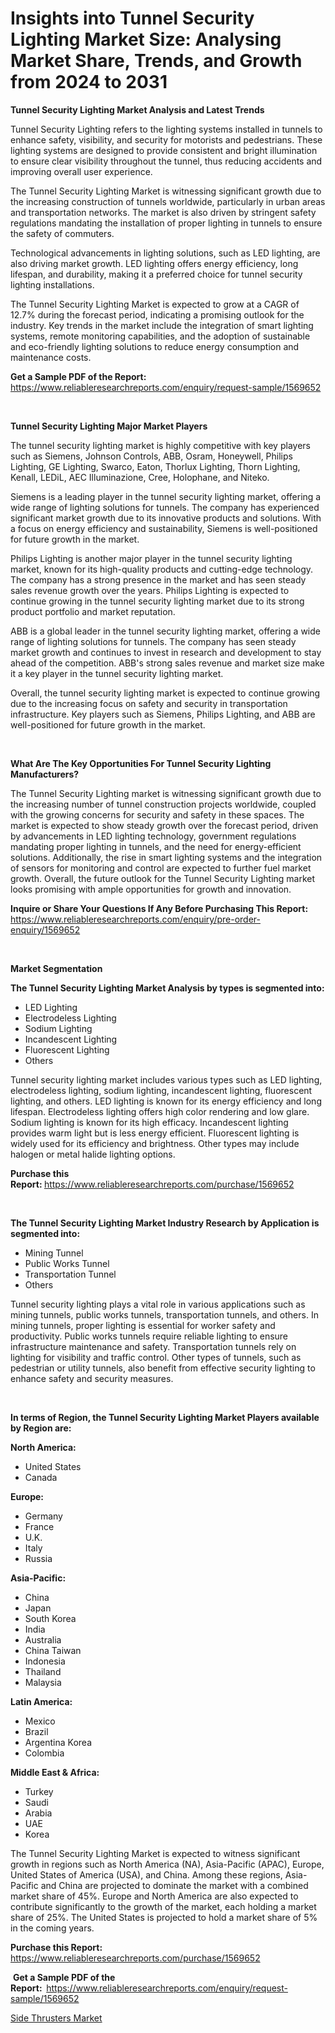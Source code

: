<p><h1>Insights into Tunnel Security Lighting Market Size: Analysing Market Share, Trends, and Growth from 2024 to 2031</h1></p><p><strong>Tunnel Security Lighting Market Analysis and Latest Trends</strong></p>
<p><p>Tunnel Security Lighting refers to the lighting systems installed in tunnels to enhance safety, visibility, and security for motorists and pedestrians. These lighting systems are designed to provide consistent and bright illumination to ensure clear visibility throughout the tunnel, thus reducing accidents and improving overall user experience.</p><p>The Tunnel Security Lighting Market is witnessing significant growth due to the increasing construction of tunnels worldwide, particularly in urban areas and transportation networks. The market is also driven by stringent safety regulations mandating the installation of proper lighting in tunnels to ensure the safety of commuters.</p><p>Technological advancements in lighting solutions, such as LED lighting, are also driving market growth. LED lighting offers energy efficiency, long lifespan, and durability, making it a preferred choice for tunnel security lighting installations.</p><p>The Tunnel Security Lighting Market is expected to grow at a CAGR of 12.7% during the forecast period, indicating a promising outlook for the industry. Key trends in the market include the integration of smart lighting systems, remote monitoring capabilities, and the adoption of sustainable and eco-friendly lighting solutions to reduce energy consumption and maintenance costs.</p></p>
<p><strong>Get a Sample PDF of the Report:&nbsp;</strong> <a href="https://www.reliableresearchreports.com/enquiry/request-sample/1569652">https://www.reliableresearchreports.com/enquiry/request-sample/1569652</a></p>
<p>&nbsp;</p>
<p><strong>Tunnel Security Lighting Major Market Players</strong></p>
<p><p>The tunnel security lighting market is highly competitive with key players such as Siemens, Johnson Controls, ABB, Osram, Honeywell, Philips Lighting, GE Lighting, Swarco, Eaton, Thorlux Lighting, Thorn Lighting, Kenall, LEDiL, AEC Illuminazione, Cree, Holophane, and Niteko.</p><p>Siemens is a leading player in the tunnel security lighting market, offering a wide range of lighting solutions for tunnels. The company has experienced significant market growth due to its innovative products and solutions. With a focus on energy efficiency and sustainability, Siemens is well-positioned for future growth in the market.</p><p>Philips Lighting is another major player in the tunnel security lighting market, known for its high-quality products and cutting-edge technology. The company has a strong presence in the market and has seen steady sales revenue growth over the years. Philips Lighting is expected to continue growing in the tunnel security lighting market due to its strong product portfolio and market reputation.</p><p>ABB is a global leader in the tunnel security lighting market, offering a wide range of lighting solutions for tunnels. The company has seen steady market growth and continues to invest in research and development to stay ahead of the competition. ABB's strong sales revenue and market size make it a key player in the tunnel security lighting market.</p><p>Overall, the tunnel security lighting market is expected to continue growing due to the increasing focus on safety and security in transportation infrastructure. Key players such as Siemens, Philips Lighting, and ABB are well-positioned for future growth in the market.</p></p>
<p>&nbsp;</p>
<p><strong>What Are The Key Opportunities For Tunnel Security Lighting Manufacturers?</strong></p>
<p><p>The Tunnel Security Lighting market is witnessing significant growth due to the increasing number of tunnel construction projects worldwide, coupled with the growing concerns for security and safety in these spaces. The market is expected to show steady growth over the forecast period, driven by advancements in LED lighting technology, government regulations mandating proper lighting in tunnels, and the need for energy-efficient solutions. Additionally, the rise in smart lighting systems and the integration of sensors for monitoring and control are expected to further fuel market growth. Overall, the future outlook for the Tunnel Security Lighting market looks promising with ample opportunities for growth and innovation.</p></p>
<p><strong>Inquire or Share Your Questions If Any Before Purchasing This Report:</strong> <a href="https://www.reliableresearchreports.com/enquiry/pre-order-enquiry/1569652">https://www.reliableresearchreports.com/enquiry/pre-order-enquiry/1569652</a></p>
<p>&nbsp;</p>
<p><strong>Market Segmentation</strong></p>
<p><strong>The Tunnel Security Lighting Market Analysis by types is segmented into:</strong></p>
<p><ul><li>LED Lighting</li><li>Electrodeless Lighting</li><li>Sodium Lighting</li><li>Incandescent Lighting</li><li>Fluorescent Lighting</li><li>Others</li></ul></p>
<p><p>Tunnel security lighting market includes various types such as LED lighting, electrodeless lighting, sodium lighting, incandescent lighting, fluorescent lighting, and others. LED lighting is known for its energy efficiency and long lifespan. Electrodeless lighting offers high color rendering and low glare. Sodium lighting is known for its high efficacy. Incandescent lighting provides warm light but is less energy efficient. Fluorescent lighting is widely used for its efficiency and brightness. Other types may include halogen or metal halide lighting options.</p></p>
<p><strong>Purchase this Report:&nbsp;</strong><a href="https://www.reliableresearchreports.com/purchase/1569652">https://www.reliableresearchreports.com/purchase/1569652</a></p>
<p>&nbsp;</p>
<p><strong>The Tunnel Security Lighting Market Industry Research by Application is segmented into:</strong></p>
<p><ul><li>Mining Tunnel</li><li>Public Works Tunnel</li><li>Transportation Tunnel</li><li>Others</li></ul></p>
<p><p>Tunnel security lighting plays a vital role in various applications such as mining tunnels, public works tunnels, transportation tunnels, and others. In mining tunnels, proper lighting is essential for worker safety and productivity. Public works tunnels require reliable lighting to ensure infrastructure maintenance and safety. Transportation tunnels rely on lighting for visibility and traffic control. Other types of tunnels, such as pedestrian or utility tunnels, also benefit from effective security lighting to enhance safety and security measures.</p></p>
<p>&nbsp;</p>
<p><strong>In terms of Region, the Tunnel Security Lighting Market Players available by Region are:</strong></p>
<p>
    <p> <strong> North America: </strong>
        <ul>
            <li>United States</li>
            <li>Canada</li>
        </ul>
        </p> 
    <p> <strong> Europe: </strong>
        <ul>
            <li>Germany</li>
            <li>France</li>
            <li>U.K.</li>
            <li>Italy</li>
            <li>Russia</li>
        </ul>
        </p> 
    <p> <strong> Asia-Pacific: </strong>
        <ul>
            <li>China</li>
            <li>Japan</li>
            <li>South Korea</li>
            <li>India</li>
            <li>Australia</li>
            <li>China Taiwan</li>
            <li>Indonesia</li>
            <li>Thailand</li>
            <li>Malaysia</li>
        </ul>
        </p> 
    <p> <strong> Latin America: </strong>
        <ul>
            <li>Mexico</li>
            <li>Brazil</li>
            <li>Argentina Korea</li>
            <li>Colombia</li>
        </ul>
        </p> 
    <p> <strong> Middle East & Africa: </strong>
        <ul>
            <li>Turkey</li>
            <li>Saudi</li>
            <li>Arabia</li>
            <li>UAE</li>
            <li>Korea</li>
        </ul>
    </p>
    </p>
<p><p>The Tunnel Security Lighting Market is expected to witness significant growth in regions such as North America (NA), Asia-Pacific (APAC), Europe, United States of America (USA), and China. Among these regions, Asia-Pacific and China are projected to dominate the market with a combined market share of 45%. Europe and North America are also expected to contribute significantly to the growth of the market, each holding a market share of 25%. The United States is projected to hold a market share of 5% in the coming years.</p></p>
<p><strong>Purchase this Report: </strong><a href="https://www.reliableresearchreports.com/purchase/1569652">https://www.reliableresearchreports.com/purchase/1569652</a></p>
<p>&nbsp;<strong>Get a Sample PDF of the Report:&nbsp;&nbsp;</strong><a href="https://www.reliableresearchreports.com/enquiry/request-sample/1569652">https://www.reliableresearchreports.com/enquiry/request-sample/1569652</a></p>
<p><strong></strong></p>
<p><p><a href="https://github.com/okotobwrhuteie/Market-Research-Report-List-1/blob/main/side-thrusters-market.md">Side Thrusters Market</a></p></p>